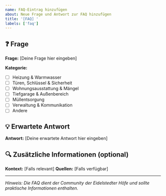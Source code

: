 ```yaml
---
name: FAQ-Eintrag hinzufügen
about: Neue Frage und Antwort zur FAQ hinzufügen
title: '[FAQ] '
labels: ['faq']
---
```


## ❓ Frage
**Frage:** [Deine Frage hier eingeben]

**Kategorie:** 
- [ ] Heizung & Warmwasser
- [ ] Türen, Schlüssel & Sicherheit
- [ ] Wohnungsausstattung & Mängel
- [ ] Tiefgarage & Außenbereich
- [ ] Müllentsorgung
- [ ] Verwaltung & Kommunikation
- [ ] Andere

## 💡 Erwartete Antwort
**Antwort:** [Deine erwartete Antwort hier eingeben]

## 🔍 Zusätzliche Informationen (optional)
**Kontext:** [Falls relevant]
**Quellen:** [Falls verfügbar]

---
*Hinweis: Die FAQ dient der Community der Eidelstedter Höfe und sollte praktische Informationen enthalten.*
